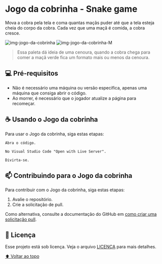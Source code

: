 # Jogo da cobrinha - Snake game

Mova a cobra pela tela e coma quantas maçãs puder até que a tela esteja cheia do corpo da cobra. Cada vez que uma maçã é comida, a cobra cresce.

![img-jogo-da-cobrinha](https://user-images.githubusercontent.com/110051309/207015740-30fde2c6-5de8-4e8c-8d01-014108f45376.png)
![img-jogo-da-cobrinha-M](https://user-images.githubusercontent.com/110051309/207015756-a1f899bb-c6c1-4f24-85f4-1ac2fb8ac4e5.png)

> Essa paleta dá ideia de uma cenoura, quando a cobra chega para comer a maçã verde fica um formato mais ou menos da cenoura.


## 💻 Pré-requisitos

* Não é necessário uma máquina ou versão especifica, apenas uma máquina que consiga abrir o código.
* Ao morrer, é necessário que o jogador atualize a página para recomeçar.


## ☕ Usando o Jogo da cobrinha

Para usar o Jogo da cobrinha, siga estas etapas:

```
Abra o código.
```
```
No Visual Studio Code "Open with Live Server".
```
```
Divirta-se.
```


## 📫 Contribuindo para o Jogo da cobrinha
Para contribuir com o Jogo da cobrinha, siga estas etapas:

1. Avalie o repositório.
2. Crie a solicitação de pull.

Como alternativa, consulte a documentação do GitHub em [como criar uma solicitação pull](https://help.github.com/en/github/collaborating-with-issues-and-pull-requests/creating-a-pull-request).


## 📝 Licença

Esse projeto está sob licença. Veja o arquivo [LICENÇA](LICENSE.md) para mais detalhes.

[⬆ Voltar ao topo](#jogo-da-cobrinha---snake-game)<br>
